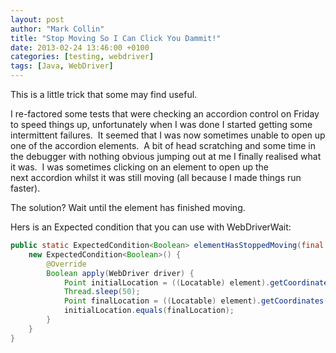 ```yaml
---
layout: post
author: "Mark Collin"
title: "Stop Moving So I Can Click You Dammit!"
date: 2013-02-24 13:46:00 +0100
categories: [testing, webdriver] 
tags: [Java, WebDriver]
---
```

This is a little trick that some may find useful.

I re-factored some tests that were checking an accordion control on Friday to speed things up, unfortunately when I was done I started getting some intermittent failures.  It seemed that I was now sometimes unable to open up one of the accordion elements.  A bit of head scratching and some time in the debugger with nothing obvious jumping out at me I finally realised what it was.  I was sometimes clicking on an element to open up the next accordion whilst it was still moving (all because I made things run faster).  

The solution?  Wait until the element has finished moving.

Hers is an Expected condition that you can use with WebDriverWait:

```Java
public static ExpectedCondition<Boolean> elementHasStoppedMoving(final WebElement element) {
    new ExpectedCondition<Boolean>() {
        @Override
        Boolean apply(WebDriver driver) {
            Point initialLocation = ((Locatable) element).getCoordinates().inViewPort();
            Thread.sleep(50);
            Point finalLocation = ((Locatable) element).getCoordinates().inViewPort();
            initialLocation.equals(finalLocation);
        }
    }
}
```
